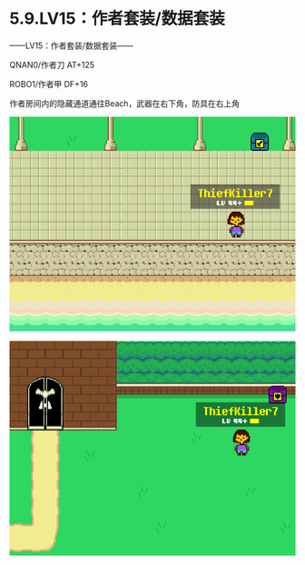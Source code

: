 # 5.9.LV15：作者套装/数据套装



——LV15：作者套装/数据套装——

QNAN0/作者刀 AT+125

ROBO1/作者甲 DF+16

作者房间内的隐藏通道通往Beach，武器在右下角，防具在右上角

![作者刀](作者刀.png)

![作者甲](作者甲.png)

